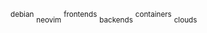 <sup>debian</sup>
<sub>neovim</sub>
<sup>frontends</sup>
<sub>backends</sub>
<sup>containers</sup>
<sub>clouds</sub>
